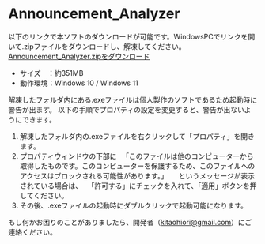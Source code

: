 # Announcement_Analyzer

以下のリンクで本ソフトのダウンロードが可能です。WindowsPCでリンクを開いて.zipファイルをダウンロードし、解凍してください。
[Announcement_Analyzer.zipをダウンロード](https://github.com/Sapporominami/Announcement_Analyzer/releases/latest/download/Announcement_Analyzer.zip)

- サイズ　：約351MB
- 動作環境：Windows 10 / Windows 11


解凍したフォルダ内にある.exeファイルは個人製作のソフトであるため起動時に警告が出ます。
以下の手順でプロパティの設定を変更すると、警告が出ないようにできます。

1. 解凍したフォルダ内の.exeファイルを右クリックして「プロパティ」を開きます。
2. プロパティウィンドウの下部に
　「このファイルは他のコンピューターから取得したものです。このコンピューターを保護するため、このファイルへのアクセスはブロックされる可能性があります。」
　 というメッセージが表示されている場合は、
　「許可する」にチェックを入れて、「適用」ボタンを押してください。
3. その後、.exeファイルの起動時にダブルクリックで起動可能になります。

もし何かお困りのことがありましたら、開発者（kitaohiori@gmail.com）にご連絡ください。
